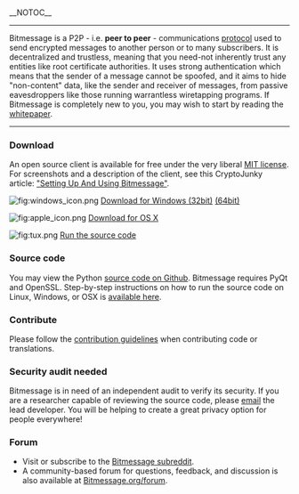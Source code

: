 \
\_\_NOTOC\_\_ 

***

Bitmessage is a P2P - i.e. **peer to peer** - communications
[protocol](Protocol_specification "wikilink") used to send encrypted
messages to another person or to many subscribers. It is decentralized
and trustless, meaning that you need-not inherently trust any entities
like root certificate authorities. It uses strong authentication which
means that the sender of a message cannot be spoofed, and it aims to
hide "non-content" data, like the sender and receiver of messages, from
passive eavesdroppers like those running warrantless wiretapping
programs. If Bitmessage is completely new to you, you may wish to start
by reading the [whitepaper](https://bitmessage.org/bitmessage.pdf).

***

### Download

An open source client is available for free under the very liberal [MIT
license](http://opensource.org/licenses/mit-license.php). For
screenshots and a description of the client, see this CryptoJunky
article: ["Setting Up And Using
Bitmessage"](http://cryptojunky.com/blog/2013/03/09/setting-up-and-using-bitmessage-an-encrypted-communications-platform-based-on-bitcoin/).

![](windows_icon.png "fig:windows_icon.png") [Download for Windows
(32bit)](https://github.com/Bitmessage/PyBitmessage/releases/download/v0.6.2/Bitmessage_x86_0.6.2.exe)
[(64bit)](https://github.com/Bitmessage/PyBitmessage/releases/download/v0.6.2/Bitmessage_x64_0.6.2.exe)

![](apple_icon.png "fig:apple_icon.png") [Download for OS
X](https://github.com/Bitmessage/PyBitmessage/releases/download/v0.6.2/bitmessage-v0.6.2.dmg)

![](tux.png "fig:tux.png") [Run the source
code](Compiling_instructions "wikilink")

### Source code

You may view the Python [source code on
Github](https://github.com/Bitmessage/PyBitmessage). Bitmessage requires
PyQt and OpenSSL. Step-by-step instructions on how to run the source
code on Linux, Windows, or OSX is [available
here](Compiling_instructions "wikilink").

### Contribute

Please follow the [contribution guidelines](Contribute "wikilink") when
contributing code or translations.

### Security audit needed

Bitmessage is in need of an independent audit to verify its security. If
you are a researcher capable of reviewing the source code, please
[email](https://bitmessage.org/misc/emailaddress.png) the lead
developer. You will be helping to create a great privacy option for
people everywhere!

### Forum

-   Visit or subscribe to the [Bitmessage
    subreddit](https://pay.reddit.com/r/bitmessage).
-   A community-based forum for questions, feedback, and discussion is
    also available at
    [Bitmessage.org/forum](https://bitmessage.org/forum).

